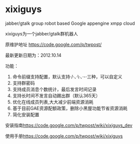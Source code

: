 xixiguys
========

jabber/gtalk group robot based Google appengine xmpp cloud

xixiguys为一个jabber/gtalk群机器人

原维护地址 <https://code.google.com/p/twpost/>

最新更新日期为：2012.10.14

功能：

1. 命令前缀支持配置，默认支持·/·、·\·、·-·三种，可以自定义
2. 支持群密码
3. 支持成员消息个数统计，最后发言时间记录
4. 支持长时间不发言自动踢出群（默认365天）
5. 优化在线成员列表,大大减少前端资源消耗
6. 基于目前GAE资源配额政策，删除小黑屋功能节省资源消耗
7. 简化安装配置

安装指南<https://code.google.com/p/twpost/wiki/xixiguys_dev>

使用手册<https://code.google.com/p/twpost/wiki/xixiguys>
